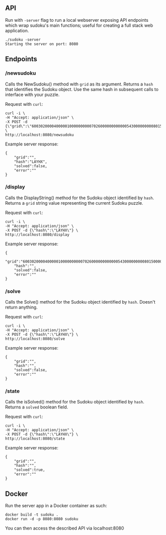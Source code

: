 ## API

Run with `-server` flag to run a local webserver exposing API endpoints which wrap sudoku's main functions; useful for creating a full stack web application.

```
./sudoku -server
Starting the server on port: 8080
```

## Endpoints
### /newsudoku
Calls the NewSudoku() method with `grid` as its argument.
Returns a `hash` that identifies the Sudoku object.
Use the same hash in subsequent calls to interface with your puzzle.

Request with `curl`:
```
curl -i \
-H "Accept: application/json" \
-X POST -d {\"grid\":\"600302000040000010000000000702600000000000054300000000080150000000040200000000700\"} \
http://localhost:8080/newsudoku
```

Example server response:
```
{
    "grid":"",
    "hash":"LAYHX",
    "solved":false,
    "error":""
}
```

### /display
Calls the DisplayString() method for the Sudoku object identified by `hash`.
Returns a `grid` string value representing the current Sudoku puzzle.

Request with `curl`:
```
curl -i \
-H "Accept: application/json" \
-X POST -d {\"hash\":\"LAYHX\"} \
http://localhost:8080/display
```

Example server response:
```
{
    "grid":"600302000040000010000000000702600000000000054300000000080150000000040200000000700",
    "hash":"",
    "solved":false,
    "error":""
}
```

### /solve
Calls the Solve() method for the Sudoku object identified by `hash`.
Doesn't return anything.

Request with `curl`:
```
curl -i \
-H "Accept: application/json" \
-X POST -d {\"hash\":\"LAYHX\"} \
http://localhost:8080/solve
```

Example server response:
```
{
    "grid":"",
    "hash":"",
    "solved":false,
    "error":""
}
```

### /state
Calls the isSolved() method for the Sudoku object identified by `hash`.
Returns a `solved` boolean field.

Request with `curl`:
```
curl -i \
-H "Accept: application/json" \
-X POST -d {\"hash\":\"LAYHX\"} \
http://localhost:8080/state
```

Example server response:
```
{
    "grid":"",
    "hash":"",
    "solved":true,
    "error":""
}
```

## Docker

Run the server app in a Docker container as such:
```
docker build -t sudoku .
docker run -d -p 8080:8080 sudoku
```

You can then access the described API via localhost:8080
